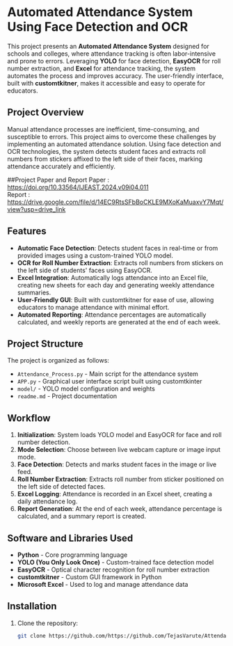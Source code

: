 # Automated Attendance System Using Face Detection and OCR

This project presents an **Automated Attendance System** designed for schools and colleges, where attendance tracking is often labor-intensive and prone to errors. Leveraging **YOLO** for face detection, **EasyOCR** for roll number extraction, and **Excel** for attendance tracking, the system automates the process and improves accuracy. The user-friendly interface, built with **customtkitner**, makes it accessible and easy to operate for educators.

## Project Overview
Manual attendance processes are inefficient, time-consuming, and susceptible to errors. This project aims to overcome these challenges by implementing an automated attendance solution. Using face detection and OCR technologies, the system detects student faces and extracts roll numbers from stickers affixed to the left side of their faces, marking attendance accurately and efficiently.

##Project Paper and Report
      Paper : https://doi.org/10.33564/IJEAST.2024.v09i04.011   
      Report : https://drive.google.com/file/d/14EC9RtsSFbBoCKLE9MXoKaMuaxvY7Mqt/view?usp=drive_link
## Features
- **Automatic Face Detection**: Detects student faces in real-time or from provided images using a custom-trained YOLO model.
- **OCR for Roll Number Extraction**: Extracts roll numbers from stickers on the left side of students' faces using EasyOCR.
- **Excel Integration**: Automatically logs attendance into an Excel file, creating new sheets for each day and generating weekly attendance summaries.
- **User-Friendly GUI**: Built with customtkitner for ease of use, allowing educators to manage attendance with minimal effort.
- **Automated Reporting**: Attendance percentages are automatically calculated, and weekly reports are generated at the end of each week.

## Project Structure
The project is organized as follows:
- `Attendance_Process.py` - Main script for the attendance system
- `APP.py` - Graphical user interface script built using customtkinter
- `model/` - YOLO model configuration and weights
- `readme.md` - Project documentation

## Workflow

1. **Initialization**: System loads YOLO model and EasyOCR for face and roll number detection.
2. **Mode Selection**: Choose between live webcam capture or image input mode.
3. **Face Detection**: Detects and marks student faces in the image or live feed.
4. **Roll Number Extraction**: Extracts roll number from sticker positioned on the left side of detected faces.
5. **Excel Logging**: Attendance is recorded in an Excel sheet, creating a daily attendance log.
6. **Report Generation**: At the end of each week, attendance percentage is calculated, and a summary report is created.

## Software and Libraries Used
- **Python** - Core programming language
- **YOLO (You Only Look Once)** - Custom-trained face detection model
- **EasyOCR** - Optical character recognition for roll number extraction
- **customtkitner** - Custom GUI framework in Python
- **Microsoft Excel** - Used to log and manage attendance data

## Installation
1. Clone the repository:
   ```bash
   git clone https://github.com/https://github.com/TejasVarute/Attendace-System-using-YOLO
